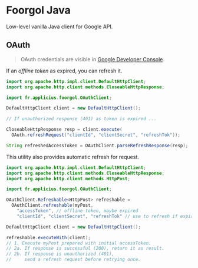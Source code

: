 # Foorgol Java

Low-level vanilla Java client for Google API.

## OAuth

> OAuth credentials are visible in [Google Developer Console](https://console.developers.google.com).

If an *offline token* as expired, you can refresh it.

```java
import org.apache.http.impl.client.DefaultHttpClient;
import org.apache.http.client.methods.CloseableHttpResponse;

import fr.applicius.foorgol.OAuthClient;

DefaultHttpClient client = new DefaultHttpClient();

// If unauthorized response (401) as token is expired ...

CloseableHttpResponse resp = client.execute(
  OAuth.refreshRequest("clientId", "clientSecret", "refreshTok"));

String refreshedAccessToken = OAuthClient.parseRefreshResponse(resp);
```

This utility also provides automatic refresh for request.

```java
import org.apache.http.impl.client.DefaultHttpClient;
import org.apache.http.client.methods.CloseableHttpResponse;
import org.apache.http.client.methods.HttpPost;

import fr.applicius.foorgol.OAuthClient;

OAuthClient.Refreshable<HttpPost> refreshable = 
  OAuthClient.refreshable(myPost, 
    "accessToken", // offline token, maybe expired
    "clientId", "clientSecret", "refreshTok" // use to refresh if expired);

DefaultHttpClient client = new DefaultHttpClient();

refreshable.executeWith(client);
// 1. Execute myPost prepared with initial accessToken.
// 2a. If response is successful (200), return it as result.
// 2b. If response is unauthorized (401), 
//     send a refresh request before retrying once.
```